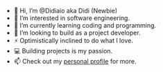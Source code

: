 - 👋 Hi, I’m @Didiaio aka Didi (Newbie)
- 👀 I’m interested in software engineering.
- 🌱 I’m currently learning coding and programming.
- 💞️ I’m looking to build as a project developer.
- ⚡ Optimistically inclined to do what I love.
- 💻 Building projects is my passion.
- 📫 Check out my [personal profile](https://didiaio.github.io/Didiaio/src/index.html) for more.

<!---
Didiaio/Didiaio is a ✨ special ✨ repository because its `README.md` (this file) appears on your GitHub profile.
You can click the Preview link to take a look at your changes.
--->
